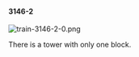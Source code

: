 #### 3146-2
![train-3146-2-0.png](https://github.com/lil-lab/nlvr/raw/master/nlvr/train/images/60/train-3146-2-0.png "train-3146-2-0.png")

There is a tower with only one block.